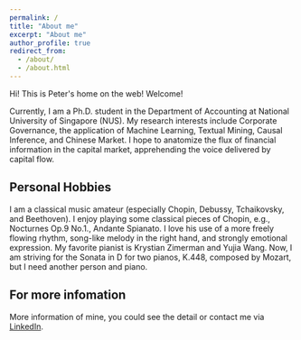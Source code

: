 ```yaml
---
permalink: /
title: "About me"
excerpt: "About me"
author_profile: true
redirect_from: 
  - /about/
  - /about.html
---
```


Hi! This is Peter's home on the web! Welcome!

Currently, I am a Ph.D. student in the Department of Accounting at National University of Singapore (NUS). My research interests include Corporate Governance, the application of Machine Learning, Textual Mining, Causal Inference, and Chinese Market. I hope to anatomize the flux of financial information in the capital market, apprehending the voice delivered by capital flow.

Personal Hobbies
------
I am a classical music amateur (especially Chopin, Debussy, Tchaikovsky, and Beethoven). I enjoy playing some classical pieces of Chopin, e.g., Nocturnes Op.9 No.1., Andante Spianato. I love his use of a more freely flowing rhythm, song-like melody in the right hand, and strongly emotional expression. My favorite pianist is Krystian Zimerman and Yujia Wang. Now, I am striving for the Sonata in D for two pianos, K.448, composed by Mozart, but I need another person and piano.

For more infomation
------
More information of mine, you could see the detail or contact me via [LinkedIn](https://www.linkedin.com/in/peter-chi-5b855521a/).

